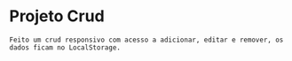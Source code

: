 # Projeto Crud
	Feito um crud responsivo com acesso a adicionar, editar e remover, os dados ficam no LocalStorage.
